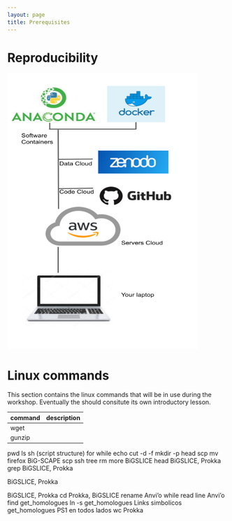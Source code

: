 ```yaml
---
layout: page
title: Prerequisites
---
```


# Reproducibility  

<a href="../fig/Repetibility.png">
  <img src="../fig/Repetibility.png" width="435" height="631" alt="Containers and clouds are good practices for Repetibility." />
</a>


# Linux commands
This section contains the linux commands that will be in use during 
the workshop. Eventually the should consitute its own introductory lesson.  

| command  | description |    
|----------|-------------|
| wget   |   |  
| gunzip  |   |     

pwd
ls
sh (script structure)
for
while
echo
cut -d -f
mkdir -p
head
scp
mv
firefox
BiG-SCAPE
scp 
ssh 
tree
rm 
more
BiGSLICE
head
BiGSLICE, Prokka
grep
BiGSLICE, Prokka
>
BiGSLICE, Prokka
>>
BiGSLICE, Prokka
cd
Prokka, BiGSLICE
rename
Anvi’o
while read line
Anvi’o
find
get_homologues
ln -s
get_homologues
Links simbolicos
get_homologues
PS1
en todos lados
wc
Prokka


